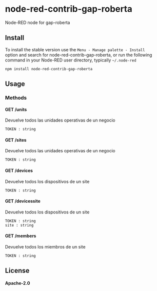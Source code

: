 node-red-contrib-gap-roberta
================

Node-RED node for gap-roberta



## Install

To install the stable version use the `Menu - Manage palette - Install` 
option and search for node-red-contrib-gap-roberta, or run the following 
command in your Node-RED user directory, typically `~/.node-red`

    npm install node-red-contrib-gap-roberta

## Usage

### Methods

#### GET /units

Devuelve todos las unidades operativas de un negocio

    TOKEN : string


#### GET /sites

Devuelve todos las unidades operativas de un negocio

    TOKEN : string
     

#### GET /devices

Devuelve todos los dispositivos de un site

    TOKEN : string
     

#### GET /devicessite

Devuelve todos los dispositivos de un site

    TOKEN : string
    site : string
     

#### GET /members

Devuelve todos los miembros de un site

    TOKEN : string
     


## License

#### Apache-2.0


